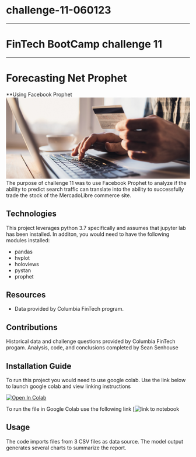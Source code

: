 # challenge-11-060123
---
# FinTech BootCamp challenge 11
---
# Forecasting Net Prophet
**Using Facebook Prophet
![image from the fintech challenge 11](/images/11-4-challenge-image.png)
The purpose of challenge 11 was to use Facebook Prophet to analyze if the ability to predict search traffic can translate into the ability to successfully trade the stock of the MercadoLibre commerce site.

## Technologies
This project leverages python 3.7 specifically and assumes that jupyter lab has been installed. In additon, you would need to have the following modules installed:

* pandas
* hvplot
* holoviews
* pystan
* prophet

## Resources
* Data provided by Columbia FinTech program.

## Contributions 

Historical data and challenge questions provided by Columbia FinTech progam.
Analysis, code, and conclusions completed by Sean Senhouse

## Installation Guide
To run this project you would need to use google colab. Use the link below to launch google colab and view linking instructions

[![Open In Colab](https://colab.research.google.com/assets/colab-badge.svg)](https://colab.research.google.com/github/googlecolab/colabtools/blob/master/notebooks/colab-github-demo.ipynb)

To run the file in Google Colab use the following link
[![link to notebook](https://colab.research.google.com/drive/15aFjji9XvDATQqPau7Vq7yiP5Si25ROI?usp=sharing)

## Usage

The code imports files from 3 CSV files as data source. The model output generates several charts to summarize the report. 







